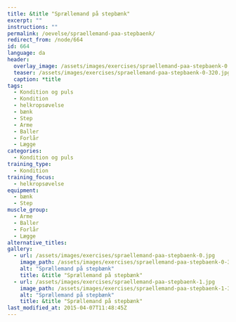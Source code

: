 ```yaml
---
title: &title "Sprællemand på stepbænk"
excerpt: ""
instructions: ""
permalink: /oevelse/spraellemand-paa-stepbaenk/
redirect_from: /node/664
id: 664
language: da
header:
  overlay_image: /assets/images/exercises/spraellemand-paa-stepbaenk-0.jpg
  teaser: /assets/images/exercises/spraellemand-paa-stepbaenk-0-320.jpg
  caption: *title
tags:
  - Kondition og puls
  - Kondition
  - helkropsøvelse
  - bænk
  - Step
  - Arme
  - Baller
  - Forlår
  - Lægge
categories:
  - Kondition og puls
training_type: 
  - Kondition
training_focus: 
  - helkropsøvelse
equipment:
  - bænk
  - Step
muscle_group:
  - Arme
  - Baller
  - Forlår
  - Lægge
alternative_titles:
gallery:
  - url: /assets/images/exercises/spraellemand-paa-stepbaenk-0.jpg
    image_path: /assets/images/exercises/spraellemand-paa-stepbaenk-0-320.jpg
    alt: "Sprællemand på stepbænk"
    title: &title "Sprællemand på stepbænk"
  - url: /assets/images/exercises/spraellemand-paa-stepbaenk-1.jpg
    image_path: /assets/images/exercises/spraellemand-paa-stepbaenk-1-320.jpg
    alt: "Sprællemand på stepbænk"
    title: &title "Sprællemand på stepbænk"
last_modified_at: 2015-04-07T11:48:45Z
---
```



